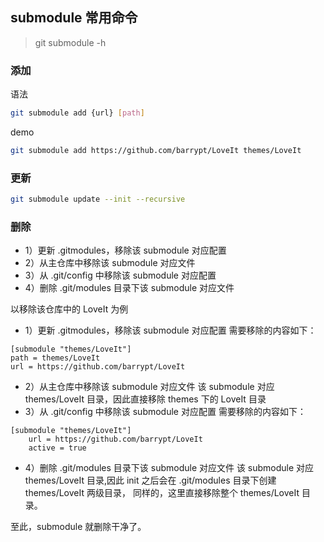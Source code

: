 ## submodule 常用命令
> git submodule -h

### 添加
语法
```bash
git submodule add {url} [path]
```
demo
```bash
git submodule add https://github.com/barrypt/LoveIt themes/LoveIt
```

### 更新
```bash
git submodule update --init --recursive
```

### 删除
* 1）更新 .gitmodules，移除该 submodule 对应配置
* 2）从主仓库中移除该 submodule 对应文件
* 3）从 .git/config 中移除该 submodule 对应配置
* 4）删除 .git/modules 目录下该 submodule 对应文件

以移除该仓库中的 LoveIt 为例
* 1）更新 .gitmodules，移除该 submodule 对应配置
  需要移除的内容如下：
```text
[submodule "themes/LoveIt"]
path = themes/LoveIt
url = https://github.com/barrypt/LoveIt
```
* 2）从主仓库中移除该 submodule 对应文件
  该 submodule 对应 themes/LoveIt 目录，因此直接移除 themes 下的 LoveIt 目录
* 3）从 .git/config 中移除该 submodule 对应配置
  需要移除的内容如下：
```text
[submodule "themes/LoveIt"]
	url = https://github.com/barrypt/LoveIt
	active = true
```
* 4）删除 .git/modules 目录下该 submodule 对应文件
  该 submodule 对应 themes/LoveIt 目录,因此 init 之后会在 .git/modules 目录下创建 themes/LoveIt 两级目录，
  同样的，这里直接移除整个 themes/LoveIt 目录。

至此，submodule 就删除干净了。